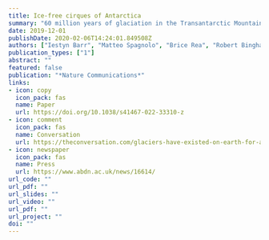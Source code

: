```yaml
---
title: Ice-free cirques of Antarctica
summary: "60 million years of glaciation in the Transantarctic Mountains, now published in *Nature Communications*" 
date: 2019-12-01
publishDate: 2020-02-06T14:24:01.849508Z
authors: ["Iestyn Barr", "Matteo Spagnolo", "Brice Rea", "Robert Bingham", "Rachel Oien", "Kathryn Adamson", "Jeremy Ely", "Donal Mullan", "Ramón Pellitero", "Matt Tomkins"]
publication_types: ["1"]
abstract: ""
featured: false
publication: "*Nature Communications*"
links:
- icon: copy
  icon_pack: fas
  name: Paper
  url: https://doi.org/10.1038/s41467-022-33310-z
- icon: comment
  icon_pack: fas
  name: Conversation
  url: https://theconversation.com/glaciers-have-existed-on-earth-for-at-least-60-million-years-far-longer-than-previously-thought-195693  
- icon: newspaper
  icon_pack: fas
  name: Press
  url: https://www.abdn.ac.uk/news/16614/
url_code: ""
url_pdf: ""
url_slides: ""
url_video: ""
url_pdf: ""
url_project: ""
doi: ""
---
```


